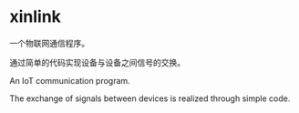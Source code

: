 # xinlink
一个物联网通信程序。

通过简单的代码实现设备与设备之间信号的交换。

An IoT communication program.

The exchange of signals between devices is realized through simple code.
